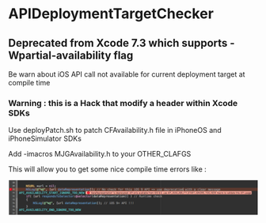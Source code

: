 # APIDeploymentTargetChecker

## Deprecated from Xcode 7.3 which supports -Wpartial-availability flag

Be warn about iOS API call not available for current deployment target at compile time


### Warning : this is a Hack that modify a header within Xcode SDKs

Use deployPatch.sh to patch CFAvailability.h file in iPhoneOS and iPhoneSimulator SDKs

Add -imacros MJGAvailability.h to your OTHER_CLAFGS

This will allow you to get some nice compile time errors like :

![Error using a too new API](/error_api_too_new.png "Error using a too new API")
